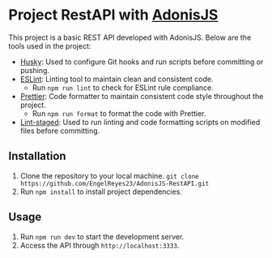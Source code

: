 # Project RestAPI with [AdonisJS](https://adonisjs.com/)

This project is a basic REST API developed with AdonisJS. Below are the tools used in the project:

- [Husky](https://github.com/typicode/husky#readme): Used to configure Git hooks and run scripts before committing or pushing.
- [ESLint](https://eslint.org/): Linting tool to maintain clean and consistent code.
  - Run `npm run lint` to check for ESLint rule compliance.
- [Prettier](https://prettier.io/): Code formatter to maintain consistent code style throughout the project.
  - Run `npm run format` to format the code with Prettier.
- [Lint-staged](https://github.com/lint-staged/lint-staged#readme): Used to run linting and code formatting scripts on modified files before committing.

## Installation

1. Clone the repository to your local machine. `git clone https://github.com/EngelReyes23/AdonisJS-RestAPI.git`
2. Run `npm install` to install project dependencies.

## Usage

1. Run `npm run dev` to start the development server.
2. Access the API through `http://localhost:3333`.
